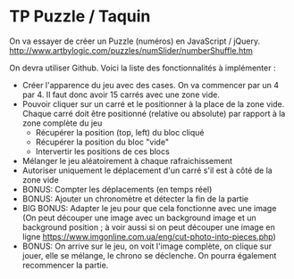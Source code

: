 # TP Puzzle / Taquin

On va essayer de créer un Puzzle (numéros) en JavaScript / jQuery.
http://www.artbylogic.com/puzzles/numSlider/numberShuffle.htm

On devra utiliser Github. Voici la liste des fonctionnalités à implémenter :

- Créer l'apparence du jeu avec des cases. On va commencer par un 4 par 4. Il faut donc avoir 15 carrés avec une zone vide.
- Pouvoir cliquer sur un carré et le positionner à la place de la zone vide.
  Chaque carré doit être positionné (relative ou absolute) par rapport à la zone complète du jeu
  - Récupérer la position (top, left) du bloc cliqué
  - Récupérer la position du bloc "vide"
  - Intervertir les positions de ces blocs
- Mélanger le jeu aléatoirement à chaque rafraichissement
- Autoriser uniquement le déplacement d'un carré s'il est à côté de la zone vide
- BONUS: Compter les déplacements (en temps réel)
- BONUS: Ajouter un chronomètre et détecter la fin de la partie
- BIG BONUS: Adapter le jeu pour que cela fonctionne avec une image (On peut découper une image avec un background image et un background position ; à voir aussi si on peut découper une image en ligne https://www.imgonline.com.ua/eng/cut-photo-into-pieces.php)
- BONUS: On arrive sur le jeu, on voit l'image complète, on clique sur jouer, elle se mélange, le chrono se déclenche. On pourra également recommencer la partie.